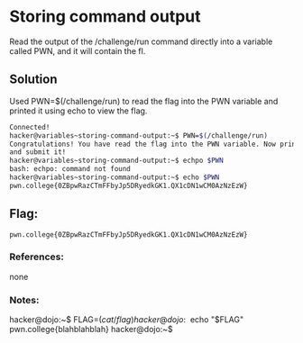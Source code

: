 # Storing command output
Read the output of the /challenge/run command directly into a variable called PWN, and it will contain the fl.

## Solution
Used PWN=$(/challenge/run) to read the flag into the PWN variable and printed it using echo to view the flag.

```sh
Connected!
hacker@variables~storing-command-output:~$ PWN=$(/challenge/run)
Congratulations! You have read the flag into the PWN variable. Now print it out
and submit it!
hacker@variables~storing-command-output:~$ echpo $PWN
bash: echpo: command not found
hacker@variables~storing-command-output:~$ echo $PWN
pwn.college{0ZBpwRazCTmFFbyJp5DRyedkGK1.QX1cDN1wCM0AzNzEzW}
```

## Flag: 

```
pwn.college{0ZBpwRazCTmFFbyJp5DRyedkGK1.QX1cDN1wCM0AzNzEzW}
```

### References:
none

### Notes:
hacker@dojo:~$ FLAG=$(cat /flag)
hacker@dojo:~$ echo "$FLAG"
pwn.college{blahblahblah}
hacker@dojo:~$
